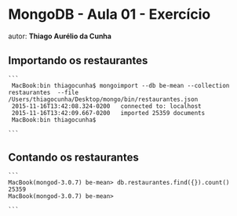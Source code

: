 # MongoDB - Aula 01 - Exercício
autor: **Thiago Aurélio da Cunha**

## Importando os restaurantes

    ```
     MacBook:bin thiagocunha$ mongoimport --db be-mean --collection restaurantes  --file /Users/thiagocunha/Desktop/mongo/bin/restaurantes.json
     2015-11-16T13:42:08.324-0200	connected to: localhost
     2015-11-16T13:42:09.667-0200	imported 25359 documents
     MacBook:bin thiagocunha$ 

    ```

## Contando os restaurantes

    ```
    MacBook(mongod-3.0.7) be-mean> db.restaurantes.find({}).count()
    25359
    MacBook(mongod-3.0.7) be-mean> 

    ```